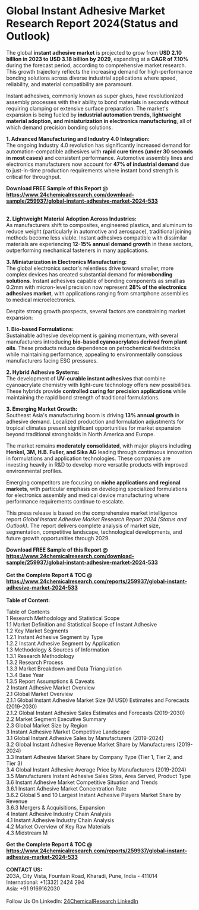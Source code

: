 <h1>Global Instant Adhesive Market Research Report 2024(Status and Outlook)</h1><p>The global <strong>instant adhesive market</strong> is projected to grow from <strong>USD 2.10 billion in 2023 to USD 3.18 billion by 2029</strong>, expanding at a <strong>CAGR of 7.10%</strong> during the forecast period, according to comprehensive market research. This growth trajectory reflects the increasing demand for high-performance bonding solutions across diverse industrial applications where speed, reliability, and material compatibility are paramount.</p><p>Instant adhesives, commonly known as super glues, have revolutionized assembly processes with their ability to bond materials in seconds without requiring clamping or extensive surface preparation. The market's expansion is being fueled by <strong>industrial automation trends, lightweight material adoption, and miniaturization in electronics manufacturing</strong>, all of which demand precision bonding solutions.</p><p><strong>1. Advanced Manufacturing and Industry 4.0 Integration:</strong><br>
The ongoing Industry 4.0 revolution has significantly increased demand for automation-compatible adhesives with <strong>rapid cure times (under 30 seconds in most cases)</strong> and consistent performance. Automotive assembly lines and electronics manufacturers now account for <strong>47% of industrial demand</strong> due to just-in-time production requirements where instant bond strength is critical for throughput.</p><div><b>Download FREE Sample of this Report @ 
            <a href="https://www.24chemicalresearch.com/download-sample/259937/global-instant-adhesive-market-2024-533">
            https://www.24chemicalresearch.com/download-sample/259937/global-instant-adhesive-market-2024-533</a></b></div><br><p><strong>2. Lightweight Material Adoption Across Industries:</strong><br>
As manufacturers shift to composites, engineered plastics, and aluminum to reduce weight (particularly in automotive and aerospace), traditional joining methods become less viable. Instant adhesives compatible with dissimilar materials are experiencing <strong>12-15% annual demand growth</strong> in these sectors, outperforming mechanical fasteners in many applications.</p><p><strong>3. Miniaturization in Electronics Manufacturing:</strong><br>
The global electronics sector's relentless drive toward smaller, more complex devices has created substantial demand for <strong>microbonding solutions</strong>. Instant adhesives capable of bonding components as small as 0.2mm with micron-level precision now represent <strong>28% of the electronics adhesives market</strong>, with applications ranging from smartphone assemblies to medical microelectronics.</p><p>Despite strong growth prospects, several factors are constraining market expansion:</p><p><strong>1. Bio-based Formulations:</strong><br>
Sustainable adhesive development is gaining momentum, with several manufacturers introducing <strong>bio-based cyanoacrylates derived from plant oils</strong>. These products reduce dependence on petrochemical feedstocks while maintaining performance, appealing to environmentally conscious manufacturers facing ESG pressures.</p><p><strong>2. Hybrid Adhesive Systems:</strong><br>
The development of <strong>UV-curable instant adhesives</strong> that combine cyanoacrylate chemistry with light-cure technology offers new possibilities. These hybrids provide <strong>controlled curing for precision applications</strong> while maintaining the rapid bond strength of traditional formulations.</p><p><strong>3. Emerging Market Growth:</strong><br>
Southeast Asia's manufacturing boom is driving <strong>13% annual growth</strong> in adhesive demand. Localized production and formulation adjustments for tropical climates present significant opportunities for market expansion beyond traditional strongholds in North America and Europe.</p><p>The market remains <strong>moderately consolidated</strong>, with major players including <strong>Henkel, 3M, H.B. Fuller, and Sika AG</strong> leading through continuous innovation in formulations and application technologies. These companies are investing heavily in R&amp;D to develop more versatile products with improved environmental profiles.</p><p>Emerging competitors are focusing on <strong>niche applications and regional markets</strong>, with particular emphasis on developing specialized formulations for electronics assembly and medical device manufacturing where performance requirements continue to escalate.</p><p>This press release is based on the comprehensive market intelligence report <em>Global Instant Adhesive Market Research Report 2024 (Status and Outlook)</em>. The report delivers complete analysis of market size, segmentation, competitive landscape, technological developments, and future growth opportunities through 2029.</p><div><b>Download FREE Sample of this Report @ 
            <a href="https://www.24chemicalresearch.com/download-sample/259937/global-instant-adhesive-market-2024-533">
            https://www.24chemicalresearch.com/download-sample/259937/global-instant-adhesive-market-2024-533</a></b></div><br><div><b>Get the Complete Report & TOC @ 
            <a href="https://www.24chemicalresearch.com/reports/259937/global-instant-adhesive-market-2024-533">
            https://www.24chemicalresearch.com/reports/259937/global-instant-adhesive-market-2024-533</a></b></div><br>
            <b>Table of Content:</b><p>Table of Contents<br />
1 Research Methodology and Statistical Scope<br />
1.1 Market Definition and Statistical Scope of Instant Adhesive<br />
1.2 Key Market Segments<br />
1.2.1 Instant Adhesive Segment by Type<br />
1.2.2 Instant Adhesive Segment by Application<br />
1.3 Methodology & Sources of Information<br />
1.3.1 Research Methodology<br />
1.3.2 Research Process<br />
1.3.3 Market Breakdown and Data Triangulation<br />
1.3.4 Base Year<br />
1.3.5 Report Assumptions & Caveats<br />
2 Instant Adhesive Market Overview<br />
2.1 Global Market Overview<br />
2.1.1 Global Instant Adhesive Market Size (M USD) Estimates and Forecasts (2019-2030)<br />
2.1.2 Global Instant Adhesive Sales Estimates and Forecasts (2019-2030)<br />
2.2 Market Segment Executive Summary<br />
2.3 Global Market Size by Region<br />
3 Instant Adhesive Market Competitive Landscape<br />
3.1 Global Instant Adhesive Sales by Manufacturers (2019-2024)<br />
3.2 Global Instant Adhesive Revenue Market Share by Manufacturers (2019-2024)<br />
3.3 Instant Adhesive Market Share by Company Type (Tier 1, Tier 2, and Tier 3)<br />
3.4 Global Instant Adhesive Average Price by Manufacturers (2019-2024)<br />
3.5 Manufacturers Instant Adhesive Sales Sites, Area Served, Product Type<br />
3.6 Instant Adhesive Market Competitive Situation and Trends<br />
3.6.1 Instant Adhesive Market Concentration Rate<br />
3.6.2 Global 5 and 10 Largest Instant Adhesive Players Market Share by Revenue<br />
3.6.3 Mergers & Acquisitions, Expansion<br />
4 Instant Adhesive Industry Chain Analysis<br />
4.1 Instant Adhesive Industry Chain Analysis<br />
4.2 Market Overview of Key Raw Materials<br />
4.3 Midstream M</p><div><b>Get the Complete Report & TOC @ 
            <a href="https://www.24chemicalresearch.com/reports/259937/global-instant-adhesive-market-2024-533">
            https://www.24chemicalresearch.com/reports/259937/global-instant-adhesive-market-2024-533</a></b></div><br><b>CONTACT US:</b><br>
            203A, City Vista, Fountain Road, Kharadi, Pune, India - 411014<br>
            International: +1(332) 2424 294<br>
            Asia: +91 9169162030 <br><br>
            Follow Us On LinkedIn: <a href="https://www.linkedin.com/company/24chemicalresearch/">24ChemicalResearch LinkedIn</a>